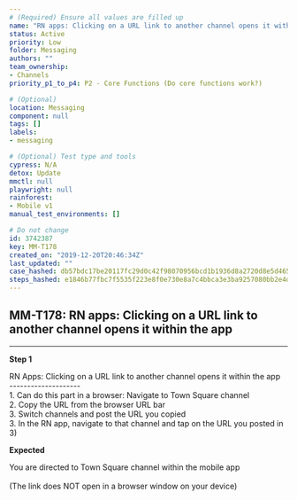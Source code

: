 ```yaml
---
# (Required) Ensure all values are filled up
name: "RN apps: Clicking on a URL link to another channel opens it within the app"
status: Active
priority: Low
folder: Messaging
authors: ""
team_ownership: 
- Channels
priority_p1_to_p4: P2 - Core Functions (Do core functions work?)

# (Optional)
location: Messaging
component: null
tags: []
labels: 
- messaging

# (Optional) Test type and tools
cypress: N/A
detox: Update
mmctl: null
playwright: null
rainforest: 
- Mobile v1
manual_test_environments: []

# Do not change
id: 3742387
key: MM-T178
created_on: "2019-12-20T20:46:34Z"
last_updated: ""
case_hashed: db57bdc17be20117fc29d0c42f98070956bcd1b1936d8a2720d8e5d46500966c316892d47ec218fe30f6f94392e710a8
steps_hashed: e1846b77fbc7f5535f223e8f0e730e8a7c4bbca3e3ba9257080bb2e4d56cac33401d9acaa4e15de8382380dff064ab49
---
```


<!-- (Auto-generated) Based on frontmatter's "key" and "name" -->

## MM-T178: RN apps: Clicking on a URL link to another channel opens it within the app

---

**Step 1**

RN Apps: Clicking on a URL link to another channel opens it within the app\
\--------------------\
1\. Can do this part in a browser: Navigate to Town Square channel\
2\. Copy the URL from the browser URL bar\
3\. Switch channels and post the URL you copied\
3\. In the RN app, navigate to that channel and tap on the URL you posted in 3)

**Expected**

You are directed to Town Square channel within the mobile app\
\
(The link does NOT open in a browser window on your device)
